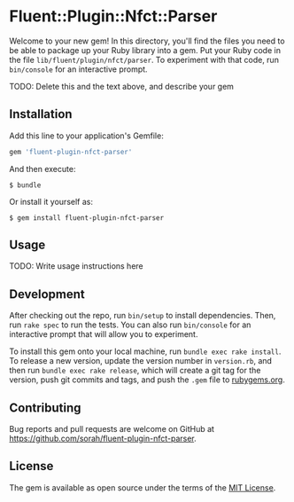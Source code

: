 # Fluent::Plugin::Nfct::Parser

Welcome to your new gem! In this directory, you'll find the files you need to be able to package up your Ruby library into a gem. Put your Ruby code in the file `lib/fluent/plugin/nfct/parser`. To experiment with that code, run `bin/console` for an interactive prompt.

TODO: Delete this and the text above, and describe your gem

## Installation

Add this line to your application's Gemfile:

```ruby
gem 'fluent-plugin-nfct-parser'
```

And then execute:

    $ bundle

Or install it yourself as:

    $ gem install fluent-plugin-nfct-parser

## Usage

TODO: Write usage instructions here

## Development

After checking out the repo, run `bin/setup` to install dependencies. Then, run `rake spec` to run the tests. You can also run `bin/console` for an interactive prompt that will allow you to experiment.

To install this gem onto your local machine, run `bundle exec rake install`. To release a new version, update the version number in `version.rb`, and then run `bundle exec rake release`, which will create a git tag for the version, push git commits and tags, and push the `.gem` file to [rubygems.org](https://rubygems.org).

## Contributing

Bug reports and pull requests are welcome on GitHub at https://github.com/sorah/fluent-plugin-nfct-parser.

## License

The gem is available as open source under the terms of the [MIT License](https://opensource.org/licenses/MIT).
